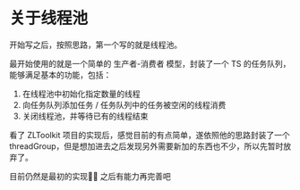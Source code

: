# 关于线程池

开始写之后，按照思路，第一个写的就是线程池。

最开始使用的就是一个简单的 生产者-消费者 模型，封装了一个 TS 的任务队列，能够满足基本的功能，包括：

1. 在线程池中初始化指定数量的线程
2. 向任务队列添加任务 / 任务队列中的任务被空闲的线程消费
3. 关闭线程池，并等待已有的线程结束



看了 ZLToolkit 项目的实现后，感觉目前的有点简单，遂依照他的思路封装了一个 threadGroup，但是想加进去之后发现另外需要新加的东西也不少，所以先暂时放弃了。

目前仍然是最初的实现🤷‍♂️ 之后有能力再完善吧